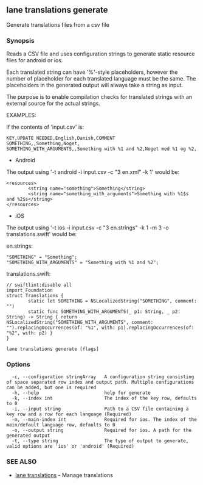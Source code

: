 ## lane translations generate

Generate translations files from a csv file

### Synopsis

Reads a CSV file and uses configuration strings to generate static resource files for android or ios.

Each translated string can have '%<digit>'-style placeholders, however the number of placeholder for each translated language must be the same.
The placeholders in the generated output will always take a string as input.

The purpose is to enable compilation checks for translated strings with an external source for the actual strings.

EXAMPLES:

If the contents of 'input.csv' is:

    KEY,UPDATE NEEDED,English,Danish,COMMENT
    SOMETHING,,Something,Noget,
    SOMETHING_WITH_ARGUMENTS,,Something with %1 and %2,Noget med %1 og %2,

- Android

The output using '-t android -i input.csv -c "3 en.xml" -k 1' would be:

    <resources>
            <string name="something">Something</string>
            <string name="something_with_arguments">Something with %1$s and %2$s</string>
    </resources>

- iOS

The output using '-t ios -i input.csv -c "3 en.strings" -k 1 -m 3 -o translations.swift' would be:

en.strings:

    "SOMETHING" = "Something";
    "SOMETHING_WITH_ARGUMENTS" = "Something with %1 and %2";

translations.swift:

    // swiftlint:disable all
    import Foundation
    struct Translations {
            static let SOMETHING = NSLocalizedString("SOMETHING", comment: "")
            static func SOMETHING_WITH_ARGUMENTS(_ p1: String, _ p2: String) -> String { return NSLocalizedString("SOMETHING_WITH_ARGUMENTS", comment: "").replacingOccurrences(of: "%1", with: p1).replacingOccurrences(of: "%2", with: p2) }
    }


```
lane translations generate [flags]
```

### Options

```
  -c, --configuration stringArray   A configuration string consisting of space separated row index and output path. Multiple configurations can be added, but one is required
  -h, --help                        help for generate
  -k, --index int                   The index of the key row, defaults to 0
  -i, --input string                Path to a CSV file containing a key row and a row for each language (Required)
  -m, --main-index int              Required for ios. The index of the main/default language row, defaults to 0
  -o, --output string               Required for ios. A path for the generated output
  -t, --type string                 The type of output to generate, valid options are 'ios' or 'android' (Required)
```

### SEE ALSO

* [lane translations](lane_translations.md)	 - Manage translations

